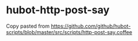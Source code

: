 # hubot-http-post-say
Copy pasted from https://github.com/github/hubot-scripts/blob/master/src/scripts/http-post-say.coffee
